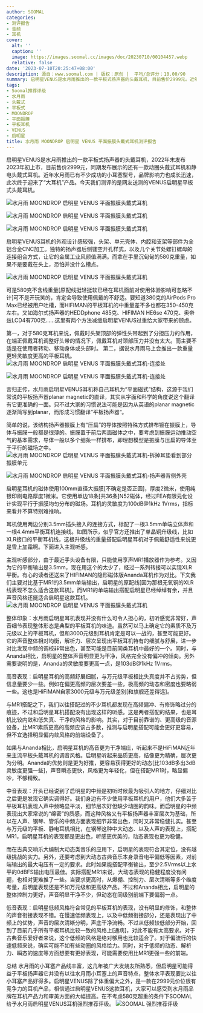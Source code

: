 ```yaml
---
author: SOOMAL
categories:
- 测评报告
- 音频
- 耳机
cover:
  alt: ''
  caption: ''
  image: https://images.soomal.cc/images/doc/20230710/00104457.webp
  relative: false
date: '2023-07-10T20:25:47+08:00'
description: 源自：www.soomal.com | 版权：原创 |  平均/总评分：10.00/90
summary: 启明星VENUS是水月雨推出的一款平板式扬声器的头戴耳机，目前售价2999元。近年水月雨已有不少成功的小耳塞型号，此次终于迎来了“大耳机”产品。启明星VENUS耳机的外观设计感较强，金属工业风颜值满满。而拿在手里沉甸甸的580克重量，如果不是要戴在头上，恐怕并没什么槽点……
tags:
- Soomal推荐评级
- 水月雨
- 头戴式
- 平板式
- MOONDROP
- 平面振膜
- 平板耳机
- VENUS
- 启明星
title: 水月雨 MOONDROP 启明星 VENUS 平面振膜头戴式耳机测评报告
---
```


启明星VENUS是水月雨推出的一款平板式扬声器的头戴耳机，2022年末发布2023年初上市，目前售价2999元，同期发布展示的还有一款动圈头戴式耳机和静电头戴式耳机。近年水月雨已有不少成功的小耳塞型号，品牌影响力也成长迅速，此次终于迎来了“大耳机”产品。今天我们测评的是网友送测的VENUS启明星平板式头戴耳机。



![水月雨 MOONDROP 启明星 VENUS 平面振膜头戴式耳机](https://images.soomal.cc/images/doc/20230625/00104151.webp)



![水月雨 MOONDROP 启明星 VENUS 平面振膜头戴式耳机](https://images.soomal.cc/images/doc/20230625/00104152_01.webp)



![水月雨 MOONDROP 启明星 VENUS 平面振膜头戴式耳机](https://images.soomal.cc/images/doc/20230625/00104153_01.webp)



启明星VENUS耳机的外观设计感较强，头架、单元壳体、内腔和支架等部件为全铝合金CNC加工。独特的扬声器后侧镂空开孔样式，以及几个关节处螺钉螺母的连接组合方式，让它的金属工业风颜值满满。而拿在手里沉甸甸的580克重量，如果不是要戴在头上，恐怕并没什么槽点。



![水月雨 MOONDROP 启明星 VENUS 平面振膜头戴式耳机](https://images.soomal.cc/images/doc/20230625/00104155.webp)



可是580克不含线重量[原配线挺轻挺软已经在耳机面前对使用体验影响可忽略不计]可不是开玩笑的，肯定会导致使用佩戴的不舒适。要知道380克的AirPods Pro Max已经被用户吐槽，而HIFIMAN的平板耳机的中重量差不多也都在350-450克左右。又如海尔式扬声器的HEDDphone 485克、HIFIMAN HE6se 470克、奥帝兹LCD4有700克……这里有两个方法减缓启明星VENUS过重给大家带来的顾虑。



第一，对于580克耳机来说，佩戴时头架顶部的弹性头带起到了分担压力的作用，在端正佩戴耳机调整好头带的情况下，佩戴耳机对颈部压力并没有太大。而主要不适是在使用者转动、移动身体或头部时。
第二，据说水月雨马上会推出一款重量更轻灵敏度更高的平板耳机。
![水月雨 MOONDROP 启明星 VENUS 平面振膜头戴式耳机-连接处](https://images.soomal.cc/images/doc/20230625/00104161_01.webp)




![水月雨 MOONDROP 启明星 VENUS 平面振膜头戴式耳机-连接处](https://images.soomal.cc/images/doc/20230625/00104162_01.webp)




言归正传，水月雨启明星VENUS耳机称自己耳机为“平面磁式”结构，这源于我们常说的平板扬声器planar magnetic的直译，其实从字面和科学的角度说这个翻译有它更准确的一面。只不过大家的习惯说法可能是因为从英语的planar magnetic逐渐简写到planar，而形成习惯翻译”平板扬声器“。

简单的说，该结构扬声器振膜上有“压扁”的导体按照特殊方式排布镀在振膜上，导体与振膜一般都是很薄的。振膜置于前后两面磁体之中，要考虑到振膜运动推动空气的基本需求，导体一般以多个细条一样排布，即理想模型是振膜与压扁的导体至于平行的磁场之中。
![水月雨 MOONDROP 启明星 VENUS 平面振膜头戴式耳机-拆掉耳垫看到部分振膜单元](https://images.soomal.cc/images/doc/20230625/00104164_01.webp)




![水月雨 MOONDROP 启明星 VENUS 平面振膜头戴式耳机-扬声器背侧外壳](https://images.soomal.cc/images/doc/20230625/00104165_01.webp)




启明星耳机的磁体使用100mm直径大振膜[不确定是否正圆]，厚度2微米，使用纯银印刷电路厚度1微米。它使用单边18条[共36条]N52磁体，经过FEA有限元化设计实现平行于振膜均匀分布的磁场。耳机的灵敏度为100dB@1kHz 1Vrms，指标来看并不算特别难推响。

耳机使用两边分别3.5mm插头接入的连接方式，标配了一根3.5mm单端立体声和一根4.4mm平衡耳机连接线。如图所示，似乎官方还推出了单晶铜升级线，比如XLR接口的平衡耳机线，这根升级线的重量搭配启明星耳机对于佩戴舒适性来说更是雪上加霜啊。下面进入主观听感。

主观听感部分，由于最近手头设备有限，只能使用享声MR1播放器作为参考。又因为它的平衡输出是3.5mm，现在用这个的太少了，经过一系列转接可以实现XLR平衡。有心的读者还送来了HIFIMAN的隐形磁体版Ananda耳机作为对比。下文我们主要对比基于MR1的3.5mm单端输出，启明星的原配线[因为那根无氧铜的XLR线表现不怎么适合这款耳机]。而MR1的单端输出搭配启明星已经绰绰有余，并且声音风格还挺适合启明星这款耳机。
![水月雨 MOONDROP 启明星 VENUS 平面振膜头戴式耳机](https://images.soomal.cc/images/doc/20230625/00104157.webp)




整体印象：水月雨启明星耳机表现并没有什么可令人担心的，初听感觉非常好，声音细节表现整体形态是典型的平板耳机的味道。虽然可以马上确定它的素质不及万元级以上的平板耳机，但和3000元级别耳机肯定是可以一战的，甚至可能更好。它的声音整体相对均衡，解析力、层次呈现出平板耳机特有的细腻与舒展，进一步对比发现中频的调校非常出色，甚至可能是目前同类耳机中最好的一个。同时，与Ananda相比，启明星的整体声音明显更为干净，风格完全没有偏冲的倾向。另外需要说明的是，Ananda的灵敏度要更高一点，是103dB@1kHz 1Vrms。

高音表现：启明星耳机的高频舒展细腻，与万元级平板相比失真度并不占劣势，但信息量要少一些。例如在偏更高频的层次要差一些，极高频的动态和密度也要略弱一些。这也是HiFiMAN自家3000元级与万元级差别[和旗舰还差得远]。

与MR1搭配之下，我们以往搭配过的不少耳机都发现在高频偏冲、有修饰略过分的痕迹，不过和启明星耳机搭配没有出现这样的听感。这是两者搭配的结果，也是耳机比较内敛和低失真、干净的风格的影响。其实，对于目前靠谱的、更高级的音源设备，比MR1素质更高的高频应该占多数，推测与启明星搭配可能会更好更容易，但不宜选择明显偏内敛风格的前端设备了。

如果与Ananda相比，启明星耳机的高音更为干净端庄，听起来不是HiFiMAN近年来主流平板头戴耳机的调音风格。启明星听起来品质更高，结像更为精确，层次更为分明。Ananda的优势则是更为好推，更容易获得更好的动态[比103dB多出3dB灵敏度更强一些]，声音瞬态更快，风格更为年轻化，但在搭配MR1时，略显偏吵，不够精致。

中音表现：开头已经说到了启明星的中频是初听时候最为吸引人的地方，仔细对比之后更是发现它确实调得好。我们身边有不少使用平板耳机的用户，他们大多苦于平板耳机表现人声中频略显平淡，细节层次好但缺少动圈的韵味。而启明星的中频表现出大家常说的“绵密”的质感，而这种风格又有平板扬声器丰富层次为基础，所以在人声、钢琴、管乐的中频方面表现细节非常出色，同时又非常稳健扎实。甚至与万元级的平板、静电耳机相比，在钢琴这种中大动态、以及人声的表现上，搭配MR1，启明星耳机的表现都是更出色，听感更优美的，动态表现也更为稳健。

而在古典交响乐大编制大动态类音乐的应用下，启明星的表现符合其定位，没有越级挑战的实力。另外，还要考虑到大动态古典音乐本身录音电平偏低等因素，对前端输出的最大电压有一定的要求。此时如果能搭配平衡输出，至少2.5Vrms以上水平的0dBFS输出电压最佳。实际搭配MR1来说，大动态表现的稳健程度没有问题，也相对更难推了一些。当要求更高时，从爆棚、控制力、层次清晰等多个维度考量，启明星表现还是不如万元级和更高级产品。不过和Ananda相比，启明星的整体控制力更好，声音明显干净不少，但动态在同级别前端下要偏弱一点。

低音表现：启明星低频风格符合常见的平板耳机的表现，没有明显的修饰，和整体的声音衔接表现不错。在慢速低频表现上，以及中低频衔接部分，还是表现出了中频上的优势，声音的层次清晰分明，声底干净流畅。不过从低频较低部分开始，回到了目前几乎所有平板耳机比较一致的风格上[通病]，对此不能有太高要求。对于古典音乐爱好者来说，这个低频的风格是绝对够用也比较适合了。对于偏流行的快速低频来说，确实可能不如有些动圈的风格给力。同时，对于低频的动态、解析力、瞬态的速度等方面想要有更好表现，可能需要使用比MR1更强一些的前端。

总结
水月雨的小耳塞产品线丰富，这几年被广大发烧友所熟悉，但启明星可能得益于平板扬声器它并没有以往水月雨小耳塞上的声音特点，整体水平表现要比以往小耳塞产品好得多。启明星VENUS除了体重偏大之外，是一款在2999元价位很有竞争力的耳机产品，相信通过启明星VENUS这款耳机，大家可以感受到水月雨品牌在耳机产品力和审美方面的大幅提高。在不考虑580克超重的条件下SOOMAL给予水月雨启明星VENUS耳机强烈推荐评级。
![SOOMAL 强烈推荐评级](https://images.soomal.cc/images/doc/20210514/00094239.webp)